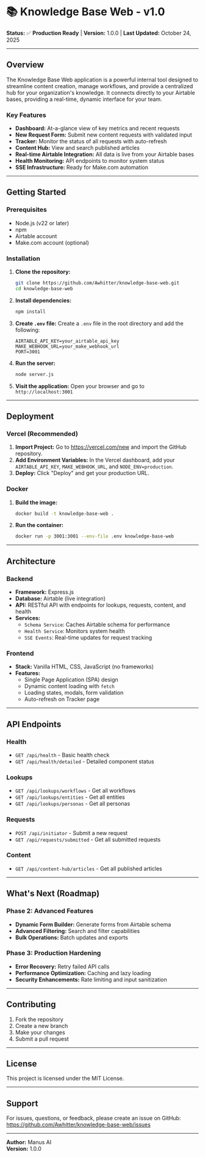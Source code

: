 # 📚 Knowledge Base Web - v1.0

**Status:** ✅ **Production Ready** | **Version:** 1.0.0 | **Last Updated:** October 24, 2025

---

## Overview

The Knowledge Base Web application is a powerful internal tool designed to streamline content creation, manage workflows, and provide a centralized hub for your organization's knowledge. It connects directly to your Airtable bases, providing a real-time, dynamic interface for your team.

### Key Features

- **Dashboard:** At-a-glance view of key metrics and recent requests
- **New Request Form:** Submit new content requests with validated input
- **Tracker:** Monitor the status of all requests with auto-refresh
- **Content Hub:** View and search published articles
- **Real-time Airtable Integration:** All data is live from your Airtable bases
- **Health Monitoring:** API endpoints to monitor system status
- **SSE Infrastructure:** Ready for Make.com automation

---

## Getting Started

### Prerequisites

- Node.js (v22 or later)
- npm
- Airtable account
- Make.com account (optional)

### Installation

1. **Clone the repository:**
   ```bash
   git clone https://github.com/Awhitter/knowledge-base-web.git
   cd knowledge-base-web
   ```

2. **Install dependencies:**
   ```bash
   npm install
   ```

3. **Create `.env` file:**
   Create a `.env` file in the root directory and add the following:
   ```
   AIRTABLE_API_KEY=your_airtable_api_key
   MAKE_WEBHOOK_URL=your_make_webhook_url
   PORT=3001
   ```

4. **Run the server:**
   ```bash
   node server.js
   ```

5. **Visit the application:**
   Open your browser and go to `http://localhost:3001`

---

## Deployment

### Vercel (Recommended)

1. **Import Project:** Go to https://vercel.com/new and import the GitHub repository.
2. **Add Environment Variables:** In the Vercel dashboard, add your `AIRTABLE_API_KEY`, `MAKE_WEBHOOK_URL`, and `NODE_ENV=production`.
3. **Deploy:** Click "Deploy" and get your production URL.

### Docker

1. **Build the image:**
   ```bash
   docker build -t knowledge-base-web .
   ```

2. **Run the container:**
   ```bash
   docker run -p 3001:3001 --env-file .env knowledge-base-web
   ```

---

## Architecture

### Backend

- **Framework:** Express.js
- **Database:** Airtable (live integration)
- **API:** RESTful API with endpoints for lookups, requests, content, and health
- **Services:**
  - `Schema Service`: Caches Airtable schema for performance
  - `Health Service`: Monitors system health
  - `SSE Events`: Real-time updates for request tracking

### Frontend

- **Stack:** Vanilla HTML, CSS, JavaScript (no frameworks)
- **Features:**
  - Single Page Application (SPA) design
  - Dynamic content loading with `fetch`
  - Loading states, modals, form validation
  - Auto-refresh on Tracker page

---

## API Endpoints

### Health
- `GET /api/health` - Basic health check
- `GET /api/health/detailed` - Detailed component status

### Lookups
- `GET /api/lookups/workflows` - Get all workflows
- `GET /api/lookups/entities` - Get all entities
- `GET /api/lookups/personas` - Get all personas

### Requests
- `POST /api/initiator` - Submit a new request
- `GET /api/requests/submitted` - Get all submitted requests

### Content
- `GET /api/content-hub/articles` - Get all published articles

---

## What's Next (Roadmap)

### Phase 2: Advanced Features

- **Dynamic Form Builder:** Generate forms from Airtable schema
- **Advanced Filtering:** Search and filter capabilities
- **Bulk Operations:** Batch updates and exports

### Phase 3: Production Hardening

- **Error Recovery:** Retry failed API calls
- **Performance Optimization:** Caching and lazy loading
- **Security Enhancements:** Rate limiting and input sanitization

---

## Contributing

1. Fork the repository
2. Create a new branch
3. Make your changes
4. Submit a pull request

---

## License

This project is licensed under the MIT License.

---

## Support

For issues, questions, or feedback, please create an issue on GitHub:
https://github.com/Awhitter/knowledge-base-web/issues

---

**Author:** Manus AI  
**Version:** 1.0.0

